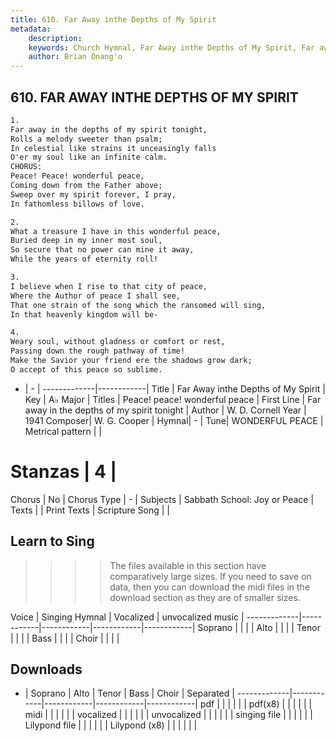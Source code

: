 ```yaml
---
title: 610. Far Away inthe Depths of My Spirit
metadata:
    description: 
    keywords: Church Hymnal, Far Away inthe Depths of My Spirit, Far away in the depths of my spirit tonight, Peace! peace! wonderful peace
    author: Brian Onang'o
---
```



## 610. FAR AWAY INTHE DEPTHS OF MY SPIRIT

```txt
1.
Far away in the depths of my spirit tonight,
Rolls a melody sweeter than psalm;
In celestial like strains it unceasingly falls
O'er my soul like an infinite calm.
CHORUS:
Peace! Peace! wonderful peace,
Coming down from the Father above;
Sweep over my spirit forever, I pray,
In fathomless billows of love.

2.
What a treasure I have in this wonderful peace,
Buried deep in my inner most soul,
So secure that no power can mine it away,
While the years of eternity roll!

3.
I believe when I rise to that city of peace,
Where the Author of peace I shall see,
That one strain of the song which the ransomed will sing,
In that heavenly kingdom will be-

4.
Weary soul, without gladness or comfort or rest,
Passing down the rough pathway of time!
Make the Savior your friend ere the shadows grow dark;
O accept of this peace so sublime.
```

- |   -  |
-------------|------------|
Title | Far Away inthe Depths of My Spirit |
Key | A♭ Major |
Titles | Peace! peace! wonderful peace |
First Line | Far away in the depths of my spirit tonight |
Author | W. D. Cornell
Year | 1941
Composer| W. G. Cooper |
Hymnal|  - |
Tune| WONDERFUL PEACE |
Metrical pattern | |
# Stanzas | 4 |
Chorus | No |
Chorus Type | - |
Subjects | Sabbath School: Joy or Peace |
Texts |  |
Print Texts | 
Scripture Song |  |
  
## Learn to Sing

>>>> The files available in this section have comparatively large sizes. If you need to save on data, then you can download the midi files in the download section as they are of smaller sizes.

Voice |  Singing Hymnal | Vocalized | unvocalized music |
-------------|------------|------------|------------|------------|
Soprano | | | |
Alto | | | |
Tenor | | | |
Bass | | | |
Choir | | | |

## Downloads

- |  Soprano | Alto | Tenor | Bass | Choir | Separated |
-------------|------------|------------|------------|------------|
pdf | | | | | |
pdf(x8) | | | | | |
midi | | | | | |
vocalized | | | | | |
unvocalized | | | | | |
singing file | | | | | |
Lilypond file | | | | | |
Lilypond (x8) | | | | | |
  